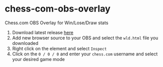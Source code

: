 # chess-com-obs-overlay

Chess.com OBS Overlay for Win/Lose/Draw stats

1. Download latest release [here](https://github.com/thieleju/chess-com-obs-overlay/releases)
2. Add new browser source to your OBS and select the `wld.html` file you downloaded
3. Right click on the element and select `Inspect`
4. Click on the `0 / 0 / 0` and enter your `chess.com` username and select your desired game mode
